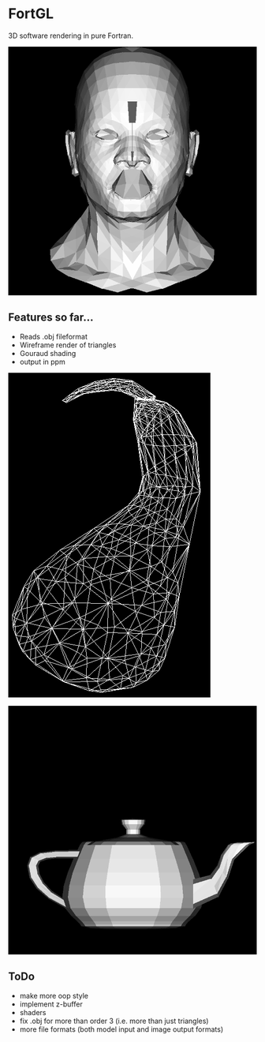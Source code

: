 # FortGL

3D software rendering in pure Fortran.

![alt text](https://raw.githubusercontent.com/lewisfish/FortGL/master/output.png "Wireframe head")

## Features so far...
   * Reads .obj fileformat
   * Wireframe render of triangles
   * Gouraud shading
   * output in ppm



![alt text](https://raw.githubusercontent.com/lewisfish/FortGL/master/gourd.png "Wireframe gourd")



![alt text](https://raw.githubusercontent.com/lewisfish/FortGL/master/teapot.png "Wireframe teapot")

## ToDo
  * make more oop style
  * implement z-buffer
  * shaders
  * fix .obj for more than order 3 (i.e. more than just triangles)
  * more file formats (both model input and image output formats)
